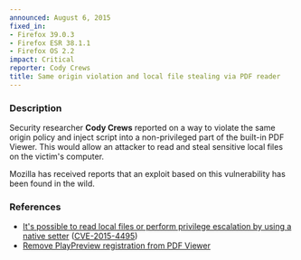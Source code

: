 ```yaml
---
announced: August 6, 2015
fixed_in:
- Firefox 39.0.3
- Firefox ESR 38.1.1
- Firefox OS 2.2
impact: Critical
reporter: Cody Crews
title: Same origin violation and local file stealing via PDF reader
---
```


<h3>Description</h3>

<p>Security researcher <strong>Cody Crews</strong> reported on a way to
violate the same origin policy and inject script into a non-privileged part
of the built-in PDF Viewer. This would allow an attacker to read and steal
sensitive local files on the victim's computer.
</p>

<p>Mozilla has received reports that an exploit based on this vulnerability
has been found in the wild.
</p>

<h3>References</h3>

<ul>
  <li><a href="https://bugzilla.mozilla.org/show_bug.cgi?id=1178058">
       It's possible to read local files or perform privilege escalation by
using a native setter</a>
(<a href="http://cve.mitre.org/cgi-bin/cvename.cgi?name=CVE-2015-4495"
class="ex-ref">CVE-2015-4495</a>)</li>
  <li><a href="https://bugzilla.mozilla.org/show_bug.cgi?id=1179262">
       Remove PlayPreview registration from PDF Viewer</a></li>
</ul>
